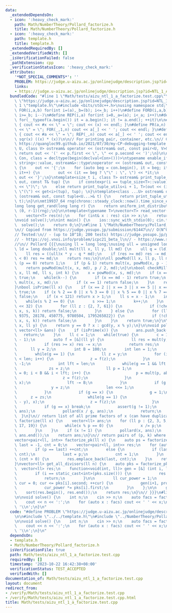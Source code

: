 ```yaml
---
data:
  _extendedDependsOn:
  - icon: ':heavy_check_mark:'
    path: Math/NumberTheory/Pollard_factorize.h
    title: Math/NumberTheory/Pollard_factorize.h
  - icon: ':heavy_check_mark:'
    path: template.h
    title: template.h
  _extendedRequiredBy: []
  _extendedVerifiedWith: []
  _isVerificationFailed: false
  _pathExtension: cpp
  _verificationStatusIcon: ':heavy_check_mark:'
  attributes:
    '*NOT_SPECIAL_COMMENTS*': ''
    PROBLEM: https://judge.u-aizu.ac.jp/onlinejudge/description.jsp?id=NTL_1_A
    links:
    - https://judge.u-aizu.ac.jp/onlinejudge/description.jsp?id=NTL_1_A
  bundledCode: "#line 1 \"Math/tests/aizu_ntl_1_a_factorize.test.cpp\"\n#define PROBLEM\
    \ \"https://judge.u-aizu.ac.jp/onlinejudge/description.jsp?id=NTL_1_A\"\n\n#line\
    \ 1 \"template.h\"\n#include <bits/stdc++.h>\nusing namespace std;\n\n#define\
    \ FOR(i,a,b) for(int i=(a),_b=(b); i<=_b; i++)\n#define FORD(i,a,b) for(int i=(a),_b=(b);\
    \ i>=_b; i--)\n#define REP(i,a) for(int i=0,_a=(a); i<_a; i++)\n#define EACH(it,a)\
    \ for(__typeof(a.begin()) it = a.begin(); it != a.end(); ++it)\n\n#define DEBUG(x)\
    \ { cout << #x << \" = \"; cout << (x) << endl; }\n#define PR(a,n) { cout << #a\
    \ << \" = \"; FOR(_,1,n) cout << a[_] << ' '; cout << endl; }\n#define PR0(a,n)\
    \ { cout << #a << \" = \"; REP(_,n) cout << a[_] << ' '; cout << endl; }\n\n#define\
    \ sqr(x) ((x) * (x))\n\n// For printing pair, container, etc.\n// Copied from\
    \ https://quangloc99.github.io/2021/07/30/my-CP-debugging-template.html\ntemplate<class\
    \ U, class V> ostream& operator << (ostream& out, const pair<U, V>& p) {\n   \
    \ return out << '(' << p.first << \", \" << p.second << ')';\n}\n\ntemplate<class\
    \ Con, class = decltype(begin(declval<Con>()))>\ntypename enable_if<!is_same<Con,\
    \ string>::value, ostream&>::type\noperator << (ostream& out, const Con& con)\
    \ {\n    out << '{';\n    for (auto beg = con.begin(), it = beg; it != con.end();\
    \ it++) {\n        out << (it == beg ? \"\" : \", \") << *it;\n    }\n    return\
    \ out << '}';\n}\ntemplate<size_t i, class T> ostream& print_tuple_utils(ostream&\
    \ out, const T& tup) {\n    if constexpr(i == tuple_size<T>::value) return out\
    \ << \")\"; \n    else return print_tuple_utils<i + 1, T>(out << (i ? \", \" :\
    \ \"(\") << get<i>(tup), tup); \n}\ntemplate<class ...U> ostream& operator <<\
    \ (ostream& out, const tuple<U...>& t) {\n    return print_tuple_utils<0, tuple<U...>>(out,\
    \ t);\n}\n\nmt19937_64 rng(chrono::steady_clock::now().time_since_epoch().count());\n\
    long long get_rand(long long r) {\n    return uniform_int_distribution<long long>\
    \ (0, r-1)(rng);\n}\n\ntemplate<typename T>\nvector<T> read_vector(int n) {\n\
    \    vector<T> res(n);\n    for (int& x : res) cin >> x;\n    return res;\n}\n\
    \nvoid solve();\n\nint main() {\n    ios::sync_with_stdio(0); cin.tie(0);\n  \
    \  solve();\n    return 0;\n}\n#line 1 \"Math/NumberTheory/Pollard_factorize.h\"\
    \n// Copied from https://judge.yosupo.jp/submission/61447\n// O(N^0.25)\n//\n\
    // Tested:\n// - (up to 10^18; 200 tests) https://judge.yosupo.jp/problem/factorize\n\
    // - https://oj.vnoi.info/problem/icpc21_beta_l\n// - https://www.spoj.com/problems/FACT0/\n\
    //\n// Pollard {{{\nusing ll = long long;\nusing ull = unsigned long long;\nusing\
    \ ld = long double;\nll mult(ll x, ll y, ll md) {\n    ull q = (ld)x * y / md;\n\
    \    ll res = ((ull)x * y - q * md);\n    if (res >= md) res -= md;\n    if (res\
    \ < 0) res += md;\n    return res;\n}\n\nll powMod(ll x, ll p, ll md) {\n    if\
    \ (p == 0) return 1;\n    if (p & 1) return mult(x, powMod(x, p - 1, md), md);\n\
    \    return powMod(mult(x, x, md), p / 2, md);\n}\n\nbool checkMillerRabin(ll\
    \ x, ll md, ll s, int k) {\n    x = powMod(x, s, md);\n    if (x == 1) return\
    \ true;\n    while(k--) {\n        if (x == md - 1) return true;\n        x =\
    \ mult(x, x, md);\n        if (x == 1) return false;\n    }\n    return false;\n\
    }\nbool isPrime(ll x) {\n    if (x == 2 || x == 3 || x == 5 || x == 7) return\
    \ true;\n    if (x % 2 == 0 || x % 3 == 0 || x % 5 == 0 || x % 7 == 0) return\
    \ false;\n    if (x < 121) return x > 1;\n    ll s = x - 1;\n    int k = 0;\n\
    \    while(s % 2 == 0) {\n        s >>= 1;\n        k++;\n    }\n    if (x < 1LL\
    \ << 32) {\n        for (ll z : {2, 7, 61}) {\n            if (!checkMillerRabin(z,\
    \ x, s, k)) return false;\n        }\n    } else {\n        for (ll z : {2, 325,\
    \ 9375, 28178, 450775, 9780504, 1795265022}) {\n            if (!checkMillerRabin(z,\
    \ x, s, k)) return false;\n        }\n    }\n    return true;\n}\n\nll gcd(ll\
    \ x, ll y) {\n    return y == 0 ? x : gcd(y, x % y);\n}\n\nvoid pollard(ll x,\
    \ vector<ll> &ans) {\n    if (isPrime(x)) {\n        ans.push_back(x);\n     \
    \   return;\n    }\n    ll c = 1;\n    while(true) {\n        c = 1 + get_rand(x\
    \ - 1);\n        auto f = [&](ll y) {\n            ll res = mult(y, y, x) + c;\n\
    \            if (res >= x) res -= x;\n            return res;\n        };\n  \
    \      ll y = 2;\n        int B = 100;\n        int len = 1;\n        ll g = 1;\n\
    \        while(g == 1) {\n            ll z = y;\n            for (int i = 0; i\
    \ < len; i++) {\n                z = f(z);\n            }\n            ll zs =\
    \ -1;\n            int lft = len;\n            while(g == 1 && lft > 0) {\n  \
    \              zs = z;\n                ll p = 1;\n                for (int i\
    \ = 0; i < B && i < lft; i++) {\n                    p = mult(p, abs(z - y), x);\n\
    \                    z = f(z);\n                }\n                g = gcd(p,\
    \ x);\n                lft -= B;\n            }\n            if (g == 1) {\n \
    \               y = z;\n                len <<= 1;\n                continue;\n\
    \            }\n            if (g == x) {\n                g = 1;\n          \
    \      z = zs;\n                while(g == 1) {\n                    g = gcd(abs(z\
    \ - y), x);\n                    z = f(z);\n                }\n            }\n\
    \            if (g == x) break;\n            assert(g != 1);\n            pollard(g,\
    \ ans);\n            pollard(x / g, ans);\n            return;\n        }\n  \
    \  }\n}\n// return list of all prime factors of x (can have duplicates)\nvector<ll>\
    \ factorize(ll x) {\n    vector<ll> ans;\n    for (ll p : {2, 3, 5, 7, 11, 13,\
    \ 17, 19}) {\n        while(x % p == 0) {\n            x /= p;\n            ans.push_back(p);\n\
    \        }\n    }\n    if (x != 1) {\n        pollard(x, ans);\n    }\n    sort(ans.begin(),\
    \ ans.end());\n    return ans;\n}\n// return pairs of (p, k) where x = product(p^k)\n\
    vector<pair<ll, int>> factorize_pk(ll x) {\n    auto ps = factorize(x);\n    ll\
    \ last = -1, cnt = 0;\n    vector<pair<ll, int>> res;\n    for (auto p : ps) {\n\
    \        if (p == last) ++cnt;\n        else {\n            if (last > 0) res.emplace_back(last,\
    \ cnt);\n            last = p;\n            cnt = 1;\n        }\n    }\n    if\
    \ (cnt > 0) {\n        res.emplace_back(last, cnt);\n    }\n    return res;\n\
    }\nvector<ll> get_all_divisors(ll n) {\n    auto pks = factorize_pk(n);\n\n  \
    \  vector<ll> res;\n    function<void(int, ll)> gen = [&] (int i, ll prod) {\n\
    \        if (i == static_cast<int>(pks.size())) {\n            res.push_back(prod);\n\
    \            return;\n        }\n\n        ll cur_power = 1;\n        for (int\
    \ cur = 0; cur <= pks[i].second; ++cur) {\n            gen(i+1, prod * cur_power);\n\
    \            cur_power *= pks[i].first;\n        }\n    };\n\n    gen(0, 1LL);\n\
    \    sort(res.begin(), res.end());\n    return res;\n}\n// }}}\n#line 5 \"Math/tests/aizu_ntl_1_a_factorize.test.cpp\"\
    \n\nvoid solve() {\n    int n;\n    cin >> n;\n    auto facs = factorize(n);\n\
    \    cout << n << ':';\n    for (auto x : facs) cout << ' ' << x;\n    cout <<\
    \ '\\n';\n}\n"
  code: "#define PROBLEM \"https://judge.u-aizu.ac.jp/onlinejudge/description.jsp?id=NTL_1_A\"\
    \n\n#include \"../../template.h\"\n#include \"../NumberTheory/Pollard_factorize.h\"\
    \n\nvoid solve() {\n    int n;\n    cin >> n;\n    auto facs = factorize(n);\n\
    \    cout << n << ':';\n    for (auto x : facs) cout << ' ' << x;\n    cout <<\
    \ '\\n';\n}\n"
  dependsOn:
  - template.h
  - Math/NumberTheory/Pollard_factorize.h
  isVerificationFile: true
  path: Math/tests/aizu_ntl_1_a_factorize.test.cpp
  requiredBy: []
  timestamp: '2023-10-22 16:42:38+08:00'
  verificationStatus: TEST_ACCEPTED
  verifiedWith: []
documentation_of: Math/tests/aizu_ntl_1_a_factorize.test.cpp
layout: document
redirect_from:
- /verify/Math/tests/aizu_ntl_1_a_factorize.test.cpp
- /verify/Math/tests/aizu_ntl_1_a_factorize.test.cpp.html
title: Math/tests/aizu_ntl_1_a_factorize.test.cpp
---
```

